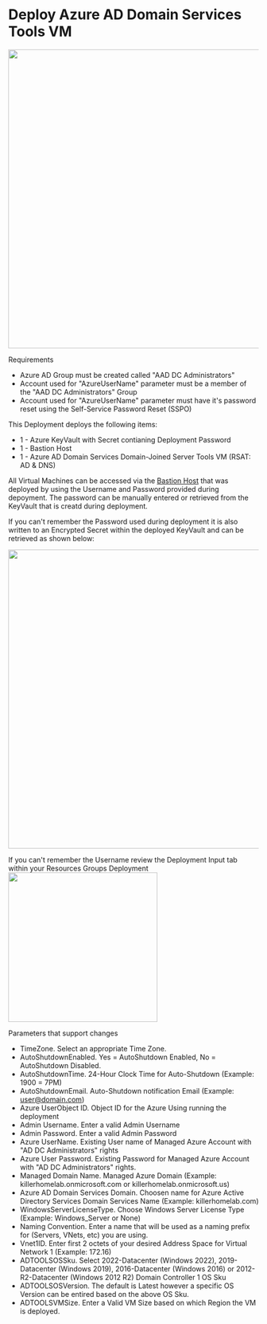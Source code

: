 # Deploy Azure AD Domain Services Tools VM
<img src="./x_Images/AzureADDomainServicesToolsVM.svg" height="600" width="800"/>

Requirements
- Azure AD Group must be created called "AAD DC Administrators"
- Account used for "AzureUserName" parameter must be a member of the "AAD DC Administrators" Group
- Account used for "AzureUserName" parameter must have it's password reset using the Self-Service Password Reset (SSPO)

This Deployment deploys the following items:

- 1 - Azure KeyVault with Secret contianing Deployment Password
- 1 - Bastion Host
- 1 - Azure AD Domain Services Domain-Joined Server Tools VM (RSAT: AD & DNS)

All Virtual Machines can be accessed via the [Bastion Host](https://docs.microsoft.com/en-us/azure/bastion/bastion-overview) that was deployed by using the Username and Password provided during depoyment.  The password can be manually entered or retrieved from the KeyVault that is creatd during deployment.

If you can't remember the Password used during deployment it is also written to an Encrypted Secret within the deployed KeyVault and can be retrieved as shown below:

<img src="./x_Images/DeploymentPassword.png" width="600"/>

If you can't remember the Username review the Deployment Input tab within your Resources Groups Deployment
<img src="./x_Images/DeploymentUsername.png" width="300"/>

Parameters that support changes
- TimeZone.  Select an appropriate Time Zone.
- AutoShutdownEnabled.  Yes = AutoShutdown Enabled, No = AutoShutdown Disabled.
- AutoShutdownTime.  24-Hour Clock Time for Auto-Shutdown (Example: 1900 = 7PM)
- AutoShutdownEmail.  Auto-Shutdown notification Email (Example:  user@domain.com)
- Azure UserObject ID.  Object ID for the Azure Using running the deployment
- Admin Username.  Enter a valid Admin Username
- Admin Password.  Enter a valid Admin Password
- Azure UserName.  Existing User name of Managed Azure Account with "AD DC Administrators" rights
- Azure User Password.  Existing Password for Managed Azure Account with "AD DC Administrators" rights.
- Managed Domain Name.  Managed Azure Domain (Example:  killerhomelab.onmicrosoft.com or killerhomelab.onmicrosoft.us)
- Azure AD Domain Services Domain.  Choosen name for Azure Active Directory Services Domain Services Name (Example:  killerhomelab.com)
- WindowsServerLicenseType.  Choose Windows Server License Type (Example:  Windows_Server or None)
- Naming Convention. Enter a name that will be used as a naming prefix for (Servers, VNets, etc) you are using.
- Vnet1ID.  Enter first 2 octets of your desired Address Space for Virtual Network 1 (Example:  172.16)
- ADTOOLSOSSku.  Select 2022-Datacenter (Windows 2022), 2019-Datacenter (Windows 2019), 2016-Datacenter (Windows 2016) or 2012-R2-Datacenter (Windows 2012 R2) Domain Controller 1 OS Sku
- ADTOOLSOSVersion.  The default is Latest however a specific OS Version can be entired based on the above OS Sku.
- ADTOOLSVMSize.  Enter a Valid VM Size based on which Region the VM is deployed.